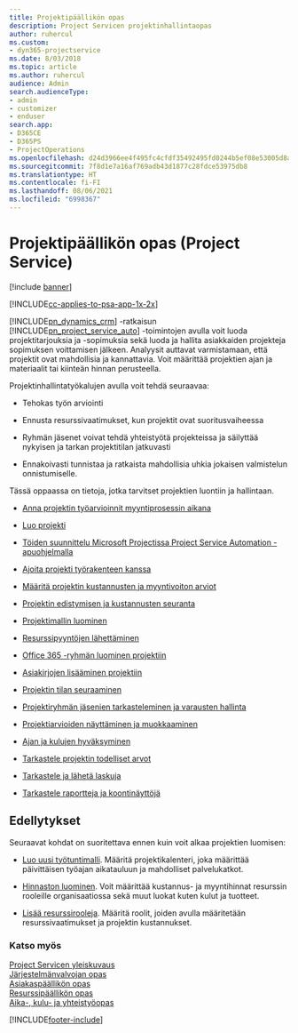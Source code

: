 ```yaml
---
title: Projektipäällikön opas
description: Project Servicen projektinhallintaopas
author: ruhercul
ms.custom:
- dyn365-projectservice
ms.date: 8/03/2018
ms.topic: article
ms.author: ruhercul
audience: Admin
search.audienceType:
- admin
- customizer
- enduser
search.app:
- D365CE
- D365PS
- ProjectOperations
ms.openlocfilehash: d24d3966ee4f495fc4cfdf35492495fd0244b5ef08e53005d8ac4a854cd7cce5
ms.sourcegitcommit: 7f8d1e7a16af769adb43d1877c28fdce53975db8
ms.translationtype: HT
ms.contentlocale: fi-FI
ms.lasthandoff: 08/06/2021
ms.locfileid: "6998367"
---
```

# <a name="project-manager-guide-project-service"></a>Projektipäällikön opas (Project Service)

[!include [banner](../includes/psa-now-project-operations.md)]

[!INCLUDE[cc-applies-to-psa-app-1x-2x](../includes/cc-applies-to-psa-app-1x-2x.md)]

[!INCLUDE[pn_dynamics_crm](../includes/pn-dynamics-crm.md)] -ratkaisun [!INCLUDE[pn_project_service_auto](../includes/pn-project-service-auto.md)] -toimintojen avulla voit luoda projektitarjouksia ja -sopimuksia sekä luoda ja hallita asiakkaiden projekteja sopimuksen voittamisen jälkeen. Analyysit auttavat varmistamaan, että projektit ovat mahdollisia ja kannattavia. Voit määrittää projektien ajan ja materiaalit tai kiinteän hinnan perusteella.  
  
 Projektinhallintatyökalujen avulla voit tehdä seuraavaa:  
  
-   Tehokas työn arviointi  
  
-   Ennusta resurssivaatimukset, kun projektit ovat suoritusvaiheessa  
  
-   Ryhmän jäsenet voivat tehdä yhteistyötä projekteissa ja säilyttää nykyisen ja tarkan projektitilan jatkuvasti  
  
-   Ennakoivasti tunnistaa ja ratkaista mahdollisia uhkia jokaisen valmistelun onnistumiselle.  
  
Tässä oppaassa on tietoja, jotka tarvitset projektien luontiin ja hallintaan.  
  
-   [Anna projektin työarvioinnit myyntiprosessin aikana](../psa/provide-estimates-project-during-sales-process.md)  
  
-   [Luo projekti](../psa/create-project.md)  
  
-   [Töiden suunnittelu Microsoft Projectissa Project Service Automation -apuohjelmalla](../psa/add-plan-work-microsoft-project.md)  
  
-   [Ajoita projekti työrakenteen kanssa](../psa/schedule-project-work-breakdown-structure.md)  
  
-   [Määritä projektin kustannusten ja myyntivoiton arviot](../psa/determine-project-cost-revenue-estimates.md)  
  
-   [Projektin edistymisen ja kustannusten seuranta](../psa/track-project-progress-cost.md)  
  
-   [Projektimallin luominen](../psa/create-project-template.md)  
  
-   [Resurssipyyntöjen lähettäminen](../psa/submit-resource-requests.md)  
  
-   [Office 365 -ryhmän luominen projektiin](../psa/create-office-365-group-project.md)  
  
-   [Asiakirjojen lisääminen projektiin](../psa/add-documents-project.md)  
  
-   [Projektin tilan seuraaminen](../psa/track-project-status.md)  
  
-   [Projektiryhmän jäsenien tarkasteleminen ja varausten hallinta](../psa/view-project-team-members-manage-bookings.md)  
  
-   [Projektiarvioiden näyttäminen ja muokkaaminen](../psa/view-edit-project-estimates.md)  
  
-   [Ajan ja kulujen hyväksyminen](../psa/approve-time-expenses.md)  
  
-   [Tarkastele projektin todelliset arvot](../psa/review-project-actuals.md)  
  
-   [Tarkastele ja lähetä laskuja](../psa/view-send-invoices.md)  
  
-   [Tarkastele raportteja ja koontinäyttöjä](../psa/view-dashboards-reports.md)  
  
## <a name="prerequisites"></a>Edellytykset  
 Seuraavat kohdat on suoritettava ennen kuin voit alkaa projektien luomisen:  
  
-   [Luo uusi työtuntimalli](../psa/create-work-hours-template.md). Määritä projektikalenteri, joka määrittää päivittäisen työajan aikatauluun ja mahdolliset palvelukatkot.  
  
-   [Hinnaston luominen](../psa/create-price-list.md). Voit määrittää kustannus- ja myyntihinnat resurssin rooleille organisaatiossa sekä muut luokat kuten kulut ja tuotteet.  
  
-   [Lisää resurssirooleja](../psa/add-resource-roles.md). Määritä roolit, joiden avulla määritetään resurssivaatimukset ja projektin kustannukset.  
  
### <a name="see-also"></a>Katso myös  
 [Project Servicen yleiskuvaus](../psa/overview.md)   
 [Järjestelmänvalvojan opas](../psa/admin-guide.md)   
 [Asiakaspäällikön opas](../psa/account-manager-guide.md)   
 [Resurssipäällikön opas](../psa/resource-manager-guide.md)   
 [Aika-, kulu- ja yhteistyöopas](../psa/time-expense-collaboration-guide.md)



[!INCLUDE[footer-include](../includes/footer-banner.md)]
